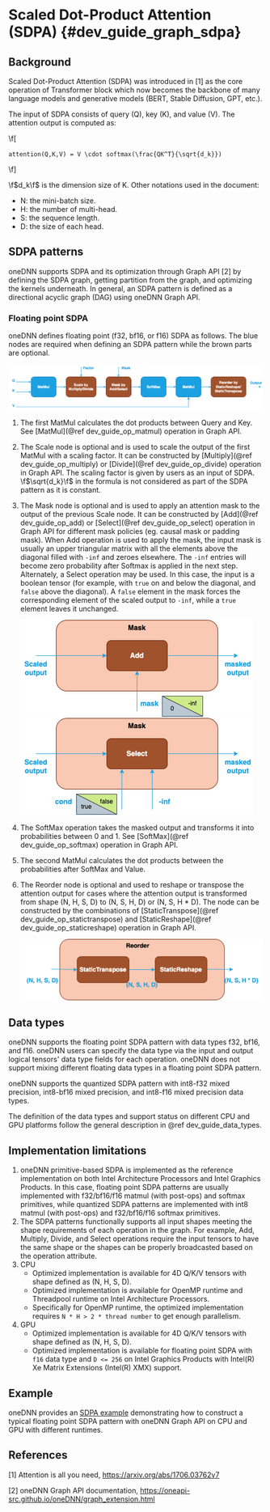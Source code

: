 Scaled Dot-Product Attention (SDPA) {#dev_guide_graph_sdpa}
===========================================================

## Background

Scaled Dot-Product Attention (SDPA) was introduced in [1] as the core operation
of Transformer block which now becomes the backbone of many language models and
generative models (BERT, Stable Diffusion, GPT, etc.).

The input of SDPA consists of query (Q), key (K), and value (V). The attention
output is computed as:

\f[

    attention(Q,K,V) = V \cdot softmax(\frac{QK^T}{\sqrt{d_k}})

\f]

\f$d_k\f$ is the dimension size of K. Other notations used in the document:

- N: the mini-batch size.
- H: the number of multi-head.
- S: the sequence length.
- D: the size of each head.

## SDPA patterns

oneDNN supports SDPA and its optimization through Graph API [2] by defining the
SDPA graph, getting partition from the graph, and optimizing the kernels
underneath. In general, an SDPA pattern is defined as a directional acyclic
graph (DAG) using oneDNN Graph API.

### Floating point SDPA

oneDNN defines floating point (f32, bf16, or f16) SDPA as follows. The blue
nodes are required when defining an SDPA pattern while the brown parts are
optional.

![SDPA pattern](images/sdpa.png)

1. The first MatMul calculates the dot products between Query and Key. See
   [MatMul](@ref dev_guide_op_matmul) operation in Graph API.
2. The Scale node is optional and is used to scale the output of the first
   MatMul with a scaling factor. It can be constructed by [Multiply](@ref dev_guide_op_multiply)
   or [Divide](@ref dev_guide_op_divide) operation in Graph API. The scaling
   factor is given by users as an input of SDPA. \f$\sqrt{d_k}\f$ in the formula
   is not considered as part of the SDPA pattern as it is constant.
3. The Mask node is optional and is used to apply an attention mask to the
   output of the previous Scale node. It can be constructed by [Add](@ref dev_guide_op_add)
   or [Select](@ref dev_guide_op_select) operation in Graph API for different
   mask policies (eg. causal mask or padding mask). When Add operation is used
   to apply the mask, the input mask is usually an upper triangular matrix with
   all the elements above the diagonal filled with `-inf` and zeroes elsewhere.
   The `-inf` entries will become zero probability after Softmax is applied in
   the next step. Alternately, a Select operation may be used. In this case, the
   input is a boolean tensor (for example, with `true` on and below the
   diagonal, and `false` above the diagonal). A `false` element in the mask
   forces the corresponding element of the scaled output to `-inf`, while a
   `true` element leaves it unchanged.

   ![SDPA-mask-1](images/sdpa-mask-1.png) ![SDPA-mask-2](images/sdpa-mask-2.png)

4. The SoftMax operation takes the masked output and transforms it into
   probabilities between 0 and 1. See [SoftMax](@ref dev_guide_op_softmax)
   operation in Graph API.
5. The second MatMul calculates the dot products between the probabilities after
   SoftMax and Value.
6. The Reorder node is optional and used to reshape or transpose the attention
   output for cases where the attention output is transformed from shape (N, H,
   S, D) to (N, S, H, D) or (N, S, H * D). The node can be constructed by the
   combinations of [StaticTranspose](@ref dev_guide_op_statictranspose) and
   [StaticReshape](@ref dev_guide_op_staticreshape) operation in Graph API.

   ![SDPA-Reorder](images/sdpa-reorder.png)


## Data types

oneDNN supports the floating point SDPA pattern with data types f32, bf16, and
f16. oneDNN users can specify the data type via the input and output logical
tensors' data type fields for each operation. oneDNN does not support mixing
different floating data types in a floating point SDPA pattern.

oneDNN supports the quantized SDPA pattern with int8-f32 mixed precision,
int8-bf16 mixed precision, and int8-f16 mixed precision data types.

The definition of the data types and support status on different CPU and GPU
platforms follow the general description in @ref dev_guide_data_types.

## Implementation limitations

1. oneDNN primitive-based SDPA is implemented as the reference implementation on
   both Intel Architecture Processors and Intel Graphics Products. In this case,
   floating point SDPA patterns are usually implemented with f32/bf16/f16 matmul
   (with post-ops) and softmax primitives, while quantized SDPA patterns are
   implemented with int8 matmul (with post-ops) and f32/bf16/f16 softmax
   primitives.
2. The SDPA patterns functionally supports all input shapes meeting the shape
   requirements of each operation in the graph. For example, Add, Multiply,
   Divide, and Select operations require the input tensors to have the same
   shape or the shapes can be properly broadcasted based on the operation
   attribute.
3. CPU
   - Optimized implementation is available for 4D Q/K/V tensors with shape
     defined as (N, H, S, D).
   - Optimized implementation is available for OpenMP runtime and Threadpool
     runtime on Intel Architecture Processors.
   - Specifically for OpenMP runtime, the optimized implementation requires `N *
     H > 2 * thread number` to get enough parallelism.
4. GPU
   - Optimized implementation is available for 4D Q/K/V tensors with shape
     defined as (N, H, S, D).
   - Optimized implementation is available for floating point SDPA with `f16`
     data type and `D <= 256` on Intel Graphics Products with Intel(R) Xe Matrix
     Extensions (Intel(R) XMX) support.

## Example

oneDNN provides an [SDPA
example](https://github.com/oneapi-src/oneDNN/tree/main/examples/graph/sdpa.cpp)
demonstrating how to construct a typical floating point SDPA pattern with oneDNN
Graph API on CPU and GPU with different runtimes.

## References

[1] Attention is all you need, https://arxiv.org/abs/1706.03762v7

[2] oneDNN Graph API documentation, https://oneapi-src.github.io/oneDNN/graph_extension.html
